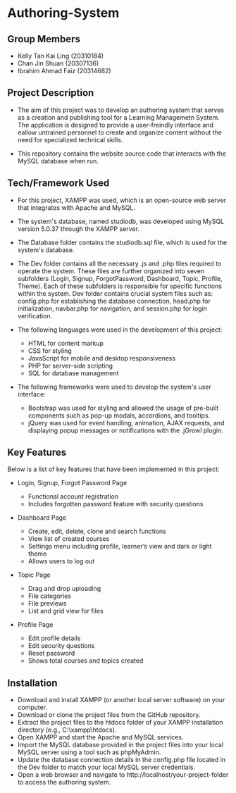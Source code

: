 # Authoring-System
## Group Members
  - Kelly Tan Kai Ling (20310184)
  - Chan Jin Shuan (20307136)
  - Ibrahim Ahmad Faiz (20314682)

## Project Description

- The aim of this project was to develop an authoring system that serves as a creation and publishing tool for a Learning Managemetn System. The application is designed to provide a user-freindly interface and eallow untrained personnel to create and organize content without the need for specialized technical skills.

- This repository contains the website source code that interacts with the MySQL database when run. 

## Tech/Framework Used

- For this project, XAMPP was used, which is an open-source web server that integrates with Apache and MySQL. 

- The system's database, named studiodb, was developed using MySQL version 5.0.37 through the XAMPP server.

- The Database folder contains the studiodb.sql file, which is used for the system's database.

- The Dev folder contains all the necessary .js and .php files required to operate the system. These files are further organized into seven subfolders (Login, Signup, ForgotPassword, Dashboard, Topic, Profile, Theme). Each of these subfolders is responsible for specific functions within the system. Dev folder contains crucial system files such as: config.php for establishing the database connection, head.php for initialization, navbar.php for navigation, and session.php for login verification.

- The following languages were used in the development of this project:

	- HTML for content markup
	- CSS for styling
	- JavaScript for mobile and desktop responsiveness
	- PHP for server-side scripting
	- SQL for database management

- The following frameworks were used to develop the system's user interface:

	- Bootstrap was used for styling and allowed the usage of pre-built components such as pop-up modals, accordions, and tooltips.
	- jQuery was used for event handling, animation, AJAX requests, and displaying popup messages or notifications with the .jGrowl plugin.


## Key Features

Below is a list of key features that have been implemented in this project:

- Login, Signup, Forgot Password Page
	- Functional account registration
	- Includes forgotten password feature with security questions

- Dashboard Page
	- Create, edit, delete, clone and search functions
	- View list of created courses
	- Settings menu including profile, learner’s view and dark or light theme
	- Allows users to log out
	
- Topic Page
	- Drag and drop uploading
	- File categories
	- File previews
	- List and grid view for files
	
- Profile Page
	- Edit profile details
	- Edit security questions
	- Reset password
	- Shows total courses and topics created


## Installation

- Download and install XAMPP (or another local server software) on your computer.
- Download or clone the project files from the GitHub repository.
- Extract the project files to the htdocs folder of your XAMPP installation directory (e.g., C:\xampp\htdocs).
- Open XAMPP and start the Apache and MySQL services.
- Import the MySQL database provided in the project files into your local MySQL server using a tool such as phpMyAdmin.
- Update the database connection details in the config.php file located in the Dev folder to match your local MySQL server credentials.
- Open a web browser and navigate to http://localhost/your-project-folder to access the authoring system.

